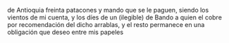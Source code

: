 de Antioquia freinta patacones y mando que se le paguen, siendo los vientos de mi cuenta, y los díes de un (ilegible) de Bando a quien el cobre por recomendación del dicho arrablas, y el resto permanece en una obligación que deseo entre mis papeles